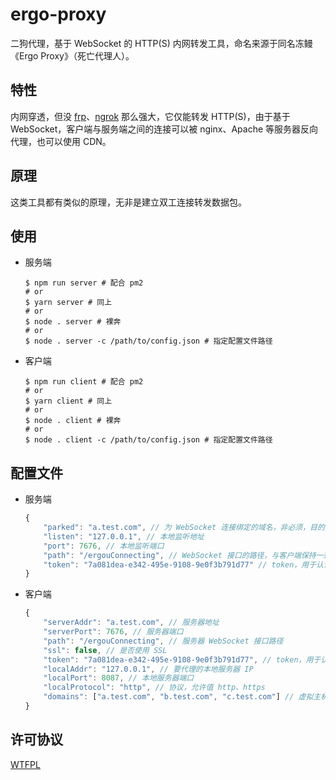 # ergo-proxy

二狗代理，基于 WebSocket 的 HTTP(S) 内网转发工具，命名来源于同名冻鳗《Ergo Proxy》（死亡代理人）。

## 特性

内网穿透，但没 [frp](https://github.com/fatedier/frp)、[ngrok](https://ngrok.com) 那么强大，它仅能转发 HTTP(S)，由于基于 WebSocket，客户端与服务端之间的连接可以被 nginx、Apache 等服务器反向代理，也可以使用 CDN。

## 原理

这类工具都有类似的原理，无非是建立双工连接转发数据包。

## 使用

- 服务端

  ```shell
  $ npm run server # 配合 pm2
  # or
  $ yarn server # 同上
  # or
  $ node . server # 裸奔
  # or
  $ node . server -c /path/to/config.json # 指定配置文件路径
  ```

- 客户端

  ```shell
  $ npm run client # 配合 pm2
  # or
  $ yarn client # 同上
  # or
  $ node . client # 裸奔
  # or
  $ node . client -c /path/to/config.json # 指定配置文件路径
  ```

## 配置文件

- 服务端

  ```javascript
  {
      "parked": "a.test.com", // 为 WebSocket 连接绑定的域名，非必须，目的是不占用被代理域名的路径
      "listen": "127.0.0.1", // 本地监听地址
      "port": 7676, // 本地监听端口
      "path": "/ergouConnecting", // WebSocket 接口的路径，与客户端保持一致
      "token": "7a081dea-e342-495e-9108-9e0f3b791d77" // token，用于认证
  }
  ```

- 客户端

  ```javascript
  {
      "serverAddr": "a.test.com", // 服务器地址
      "serverPort": 7676, // 服务器端口
      "path": "/ergouConnecting", // 服务器 WebSocket 接口路径
      "ssl": false, // 是否使用 SSL
      "token": "7a081dea-e342-495e-9108-9e0f3b791d77", // token，用于认证
      "localAddr": "127.0.0.1", // 要代理的本地服务器 IP
      "localPort": 8087, // 本地服务器端口
      "localProtocol": "http", // 协议，允许值 http、https
      "domains": ["a.test.com", "b.test.com", "c.test.com"] // 虚拟主机域名列表
  }
  ```

## 许可协议

[WTFPL](http://www.wtfpl.net/)